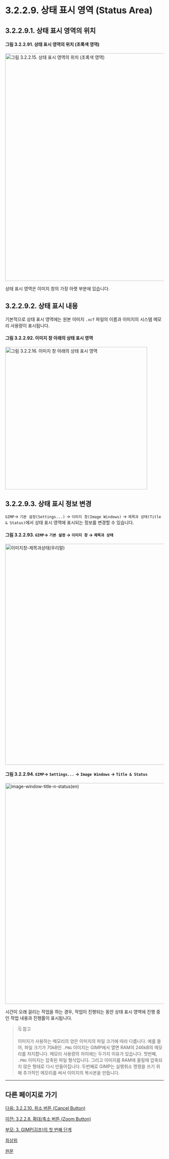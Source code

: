 # 3.2.2.9. 상태 표시 영역 (Status Area)
## 3.2.2.9.1. 상태 표시 영역의 위치
#### 그림 3.2.2.91. 상태 표시 영역의 위치 (초록색 영역)
<img width="720" alt="그림 3.2.2.15. 상태 표시 영역의 위치 (초록색 영역)" environment="MacOS:Sonoma 14.2.1 GIMP 2.10.36" src="https://github.com/wonder13662/gimp/assets/15767104/4c76f061-15ad-4bef-9f2d-a7d424c8d40e">

상태 표시 영역은 이미지 창의 가장 아랫 부분에 있습니다. 

## 3.2.2.9.2. 상태 표시 내용
기본적으로 상태 표시 영역에는 원본 이미지 `.xcf` 파일의 이름과 이미지의 시스템 메모리 사용량이 표시됩니다. 
#### 그림 3.2.2.92. 이미지 창 아래의 상태 표시 영역
<img width="451" alt="그림 3.2.2.16. 이미지 창 아래의 상태 표시 영역" environment="MacOS:Sonoma 14.2.1 GIMP 2.10.36" src="https://github.com/wonder13662/gimp/assets/15767104/b111c3d9-ae55-4b98-91cf-651f81dbb301">

## 3.2.2.9.3. 상태 표시 정보 변경
`GIMP`→ `기본 설정(Settings...)` → `이미지 창(Image Windows)` → `제목과 상태(Title & Status)`에서 상태 표시 영역에 표시되는 정보를 변경할 수 있습니다. 

#### 그림 3.2.2.93. `GIMP`→ `기본 설정` → `이미지 창` → `제목과 상태`
<img width="699" alt="이미지창-제목과상태(우리말)" environment="MacOS:Sonoma 14.2.1 GIMP 2.10.36" src="https://github.com/wonder13662/gimp/assets/15767104/0c48190f-b68f-41e4-8fcd-6728490538ed">

#### 그림 3.2.2.94. `GIMP`→ `Settings...` → `Image Windows` → `Title & Status`
<img width="699" alt="image-window-title-n-status(en)" environment="MacOS:Sonoma 14.2.1 GIMP 2.10.36" src="https://github.com/wonder13662/gimp/assets/15767104/d23da0fd-fc9d-42c1-924f-1b010df948e5">

시간이 오래 걸리는 작업을 하는 경우, 작업이 진행되는 동안 상태 표시 영역에 진행 중인 작업 내용과 진행률이 표시됩니다.

> 🗒️ 참고
>
> 이미지가 사용하는 메모리의 양은 이미지의 파일 크기에 따라 다릅니다. 예를 들어, 파일 크기가 70kB인 `.PNG` 이미지는 GIMP에서 열면 RAM의 246kB의 메모리를 차지합니다. 메모리 사용량의 차이에는 두가지 이유가 있습니다. 첫번째, `.PNG` 이미지는 압축된 파일 형식입니다. 그리고 이미지를 RAM에 올릴때 압축되지 않은 형태로 다시 만들어집니다. 두번째로 GIMP는 실행취소 명령을 쓰기 위해 추가적인 메모리를 써서 이미지의 복사본을 만듭니다. 

***

## 다른 페이지로 가기
[다음: 3.2.2.10. 취소 버튼 (Cancel Button)](./03-02-02-image-windowx-10-cancel-button.md)

[이전: 3.2.2.8. 확대/축소 버튼 (Zoom Button)](./03-02-02-image-windowx-08-zoom-button.md)

[부모: 3. GIMP(김프)의 첫 번째 단계](./03-00-first-step-with-gimp.md)

[최상위](./00-home.md)

[원문](https://docs.gimp.org/2.10/ko/gimp-image-window.html)
